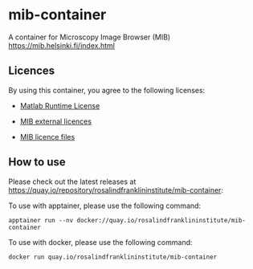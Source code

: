 # mib-container
A container for Microscopy Image Browser (MIB) https://mib.helsinki.fi/index.html

## Licences

By using this container, you agree to the following licenses:

- [Matlab Runtime License](/matlabruntime_license_agreement.pdf)

- [MIB external licences](https://mib.helsinki.fi/license_external.html)

- [MIB licence files](https://github.com/Ajaxels/MIB2/tree/master/licenses)


## How to use 
Please check out the latest releases at https://quay.io/repository/rosalindfranklininstitute/mib-container:

To use with apptainer, please use the following command:

`apptainer run --nv docker://quay.io/rosalindfranklininstitute/mib-container`

To use with docker, please use the following command:

`docker run quay.io/rosalindfranklininstitute/mib-container`